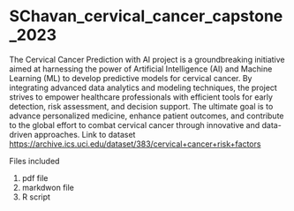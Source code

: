 # SChavan_cervical_cancer_capstone_2023
The Cervical Cancer Prediction with AI project is a groundbreaking initiative aimed at harnessing the power of Artificial Intelligence (AI) and Machine Learning (ML) to develop predictive models for cervical cancer. By integrating advanced data analytics and modeling techniques, the project strives to empower healthcare professionals with efficient tools for early detection, risk assessment, and decision support. The ultimate goal is to advance personalized medicine, enhance patient outcomes, and contribute to the global effort to combat cervical cancer through innovative and data-driven approaches. Link to dataset https://archive.ics.uci.edu/dataset/383/cervical+cancer+risk+factors

Files included
1. pdf file
2. markdwon file
3. R script
